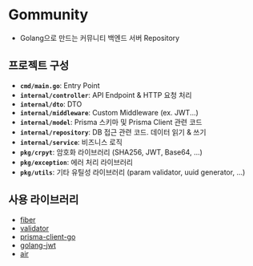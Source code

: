 # Gommunity
- Golang으로 만드는 커뮤니티 백엔드 서버 Repository

## 프로젝트 구성

- **`cmd/main.go`**: Entry Point
- **`internal/controller`**: API Endpoint & HTTP 요청 처리
- **`internal/dto`**: DTO
- **`internal/middleware`**: Custom Middleware (ex. JWT...)
- **`internal/model`**: Prisma 스키마 및 Prisma Client 관련 코드
- **`internal/repository`**: DB 접근 관련 코드. 데이터 읽기 & 쓰기
- **`internal/service`**: 비즈니스 로직
- **`pkg/crpyt`**: 암호화 라이브러리 (SHA256, JWT, Base64, ...)
- **`pkg/exception`**: 에러 처리 라이브러리 
- **`pkg/utils`**: 기타 유틸성 라이브러리 (param validator, uuid generator, ...)

## 사용 라이브러리
- [fiber](https://github.com/gofiber/fiber) 
- [validator](https://github.com/go-playground/validator) 
- [prisma-client-go](https://github.com/steebchen/prisma-client-go)
- [golang-jwt](https://github.com/golang-jwt/jwt)
- [air](https://github.com/air-verse/air)